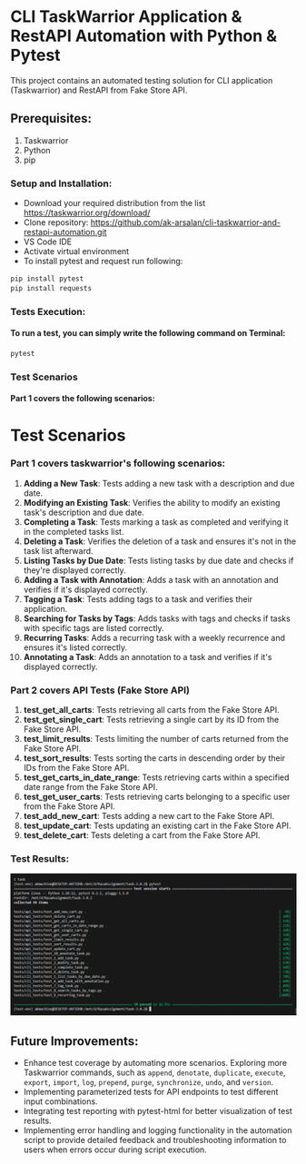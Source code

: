 # CLI TaskWarrior Application & RestAPI Automation with Python & Pytest

This project contains an automated testing solution for CLI application (Taskwarrior) and RestAPI from Fake Store API. 

## Prerequisites:
1. Taskwarrior
2. Python
3. pip

### Setup and Installation:
- Download your required distribution from the list https://taskwarrior.org/download/
- Clone repository: https://github.com/ak-arsalan/cli-taskwarrior-and-restapi-automation.git
- VS Code IDE
- Activate virtual environment
- To install pytest and request run following:
```bash
pip install pytest
pip install requests
```

### Tests Execution:
#### To run a test, you can simply write the following command on Terminal:
```bash
pytest
```

### Test Scenarios
#### Part 1 covers the following scenarios:

# Test Scenarios

### Part 1 covers taskwarrior's following scenarios:

1. **Adding a New Task**: Tests adding a new task with a description and due date.
2. **Modifying an Existing Task**: Verifies the ability to modify an existing task's description and due date.
3. **Completing a Task**: Tests marking a task as completed and verifying it in the completed tasks list.
4. **Deleting a Task**: Verifies the deletion of a task and ensures it's not in the task list afterward.
5. **Listing Tasks by Due Date**: Tests listing tasks by due date and checks if they're displayed correctly.
6. **Adding a Task with Annotation**: Adds a task with an annotation and verifies if it's displayed correctly.
7. **Tagging a Task**: Tests adding tags to a task and verifies their application.
8. **Searching for Tasks by Tags**: Adds tasks with tags and checks if tasks with specific tags are listed correctly.
9. **Recurring Tasks**: Adds a recurring task with a weekly recurrence and ensures it's listed correctly.
10. **Annotating a Task**: Adds an annotation to a task and verifies if it's displayed correctly.

### Part 2 covers API Tests (Fake Store API)

1. **test_get_all_carts**: Tests retrieving all carts from the Fake Store API.
2. **test_get_single_cart**: Tests retrieving a single cart by its ID from the Fake Store API.
3. **test_limit_results**: Tests limiting the number of carts returned from the Fake Store API.
4. **test_sort_results**: Tests sorting the carts in descending order by their IDs from the Fake Store API.
5. **test_get_carts_in_date_range**: Tests retrieving carts within a specified date range from the Fake Store API.
6. **test_get_user_carts**: Tests retrieving carts belonging to a specific user from the Fake Store API.
7. **test_add_new_cart**: Tests adding a new cart to the Fake Store API.
8. **test_update_cart**: Tests updating an existing cart in the Fake Store API.
9. **test_delete_cart**: Tests deleting a cart from the Fake Store API.

### Test Results:
![Pytest-Results](./Results.png)

## Future Improvements:

- Enhance test coverage by automating more scenarios. Exploring more Taskwarrior commands, such as `append`, `denotate`, `duplicate`, `execute`, `export`, `import`, `log`, `prepend`, `purge`, `synchronize`, `undo`, and `version`.
- Implementing parameterized tests for API endpoints to test different input combinations.
- Integrating test reporting with pytest-html for better visualization of test results.
- Implementing error handling and logging functionality in the automation script to provide detailed feedback and troubleshooting information to users when errors occur during script execution.